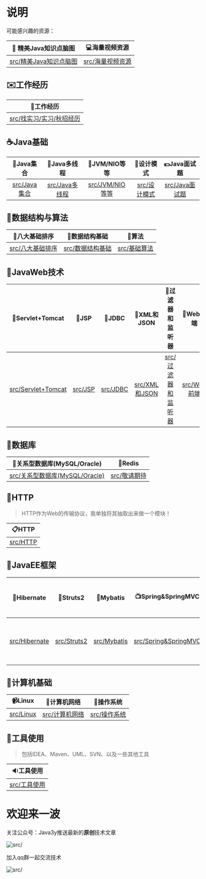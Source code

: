 # 说明 #

可能感兴趣的资源：

| :art: 精美Java知识点脑图 | :computer:海量视频资源 | 
| :------:| :------: | 
| [src/精美Java知识点脑图](src/mindmap.md) | [src/海量视频资源](src/resource.md)  | 


## :envelope:工作经历 ##

| :file_folder:工作经历|
| :------:| 
| [src/找实习/实习/秋招经历](src/work.md) | 


## :coffee:Java基础 ##

| :book:Java集合 | :memo:Java多线程 | :ski:JVM/NIO等等 | :guitar:设计模式 |:dollar:Java面试题 |
| :------:| :------: | :------: |:------: |:------: |
| [src/Java集合](src/collection.md) | [src/Java多线程](src/thread.md) | [src/JVM/NIO等等](src/javabasic.md) |[src/设计模式](src/designmode.md) |[src/Java面试题](src/interview.md) |




## :tophat:数据结构与算法 ##

| :beer:八大基础排序 | :cherries:数据结构基础 | :egg:算法 | 
| :------:| :------: | :------: |
| [src/八大基础排序](src/sort.md) | [src/数据结构基础](src/datastruct.md) | [src/基础算法](src/algorithm.md) |



## :page_facing_up:JavaWeb技术 ##

| :ledger:Servlet+Tomcat | :microscope:JSP | :ring:JDBC | :tshirt:XML和JSON |:ribbon:过滤器和监听器 |:rice:Web前端 |:ramen:AJAX |:hamburger:Web小项目 |
| :------:| :------: | :------: |:------: |:------: |:------: |:------: |:------: |
| [src/Servlet+Tomcat](src/servlet.md) | [src/JSP](src/jsp.md) | [src/JDBC](src/jdbc.md) |[src/XML和JSON](src/xml&json.md) |[src/过滤器和监听器](src/filter&listener.md) |[src/Web前端](src/web.md) |[src/AJAX](src/ajax.md) |[src/Web小项目](src/javawebproject.md) |



## :pencil:数据库 ##


| :fish_cake:关系型数据库(MySQL/Oracle) | :lollipop:Redis | 
| :------:| :------: | 
| [src/关系型数据库(MySQL/Oracle)](src/database.md) | [src/敬请期待]() | 



## :seat:HTTP ##

> HTTP作为Web的传输协议，我单独将其抽取出来做一个模块！


| :clipboard:HTTP|
| :------:| 
| [src/HTTP](src/http.md) | 



## :mega:JavaEE框架 ##

| :jack_o_lantern:Hibernate | :gift_heart:Struts2 | :bamboo:Mybatis | :tv:Spring&SpringMVC |:vhs:SSH和SSM项目 |:ghost:常用JavaEE框架 |:minidisc:个人项目 |
| :------:| :------: | :------: |:------: |:------: |:------: |:------: |
| [src/Hibernate](src/hibernate.md) | [src/Struts2](src/struts2.md) | [src/Mybatis](src/mybatis.md) |[src/Spring&SpringMVC](src/spring&springmvc.md) |[src/SSH和SSM项目](src/ssh&ssmproject.md) |[src/常用JavaEE框架](src/frame.md) |[src/个人项目](src/personalproject.md) |


## :christmas_tree:计算机基础 ##

| :video_camera:Linux | :bell:计算机网络 | :flags:操作系统 | 
| :------:| :------: | :------: |
| [src/Linux](src/linux.md) | [src/计算机网络](src/net.md) | [src/操作系统](src/os.md) |


## :low_brightness:工具使用 ##

> 包括IDEA、Maven、UML、SVN、以及一些其他工具


| :sound:工具使用|
| :------:| 
| [src/工具使用](src/tool.md) |



# 欢迎来一波 #

关注公众号：Java3y推送最新的**原创**技术文章

![src/](https://user-gold-cdn.xitu.io/2018/2/28/161dc06a373e4f4d?w=258&h=258&f=jpeg&s=27005)

加入qq群一起交流技术

![src/](https://i.imgur.com/uCYTsFK.png)

